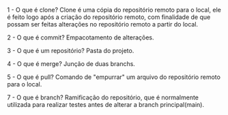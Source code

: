 1 - O que é clone?
Clone é uma cópia do repositório remoto para o local, ele é feito logo após a criação do repositório remoto,
com finalidade de que possam ser feitas alterações no repositório remoto a partir do local.

2 - O que é commit?
Empacotamento de alterações.

3 - O que é um repositório?
Pasta do projeto.

4 - O que é merge?
Junção de duas branchs.

5 - O que é pull?
Comando de "empurrar" um arquivo do repositório remoto para o local.

7 - O que é branch?
Ramificação do repositório, que é normalmente utilizada para realizar testes antes de alterar a branch principal(main).